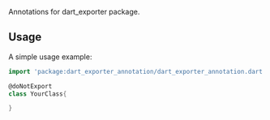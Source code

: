 Annotations for dart_exporter package.

## Usage

A simple usage example:

```dart
import 'package:dart_exporter_annotation/dart_exporter_annotation.dart';

@doNotExport
class YourClass{

}
```